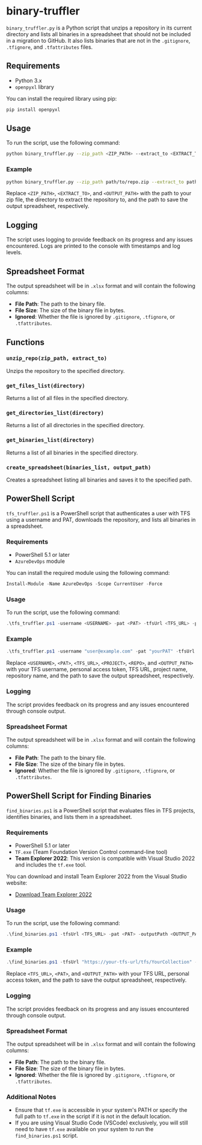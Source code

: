 # binary-truffler

`binary_truffler.py` is a Python script that unzips a repository in its current directory and lists all binaries in a spreadsheet that should not be included in a migration to GitHub. It also lists binaries that are not in the `.gitignore`, `.tfignore`, and `.tfattributes` files.

## Requirements

- Python 3.x
- `openpyxl` library

You can install the required library using pip:
```sh
pip install openpyxl
```

## Usage

To run the script, use the following command:
```sh
python binary_truffler.py --zip_path <ZIP_PATH> --extract_to <EXTRACT_TO> --output_path <OUTPUT_PATH>
```

### Example
```sh
python binary_truffler.py --zip_path path/to/repo.zip --extract_to path/to/extract --output_path path/to/output.xlsx
```

Replace `<ZIP_PATH>`, `<EXTRACT_TO>`, and `<OUTPUT_PATH>` with the path to your zip file, the directory to extract the repository to, and the path to save the output spreadsheet, respectively.

## Logging

The script uses logging to provide feedback on its progress and any issues encountered. Logs are printed to the console with timestamps and log levels.

## Spreadsheet Format

The output spreadsheet will be in `.xlsx` format and will contain the following columns:
- **File Path**: The path to the binary file.
- **File Size**: The size of the binary file in bytes.
- **Ignored**: Whether the file is ignored by `.gitignore`, `.tfignore`, or `.tfattributes`.

## Functions

### `unzip_repo(zip_path, extract_to)`
Unzips the repository to the specified directory.

### `get_files_list(directory)`
Returns a list of all files in the specified directory.

### `get_directories_list(directory)`
Returns a list of all directories in the specified directory.

### `get_binaries_list(directory)`
Returns a list of all binaries in the specified directory.

### `create_spreadsheet(binaries_list, output_path)`
Creates a spreadsheet listing all binaries and saves it to the specified path.

## PowerShell Script

`tfs_truffler.ps1` is a PowerShell script that authenticates a user with TFS using a username and PAT, downloads the repository, and lists all binaries in a spreadsheet.

### Requirements

- PowerShell 5.1 or later
- `AzureDevOps` module

You can install the required module using the following command:
```powershell
Install-Module -Name AzureDevOps -Scope CurrentUser -Force
```

### Usage

To run the script, use the following command:
```powershell
.\tfs_truffler.ps1 -username <USERNAME> -pat <PAT> -tfsUrl <TFS_URL> -project <PROJECT> -repo <REPO> -outputPath <OUTPUT_PATH>
```

### Example
```powershell
.\tfs_truffler.ps1 -username "user@example.com" -pat "yourPAT" -tfsUrl "https://dev.azure.com/yourorganization" -project "YourProject" -repo "YourRepo" -outputPath "C:\path\to\output.xlsx"
```

Replace `<USERNAME>`, `<PAT>`, `<TFS_URL>`, `<PROJECT>`, `<REPO>`, and `<OUTPUT_PATH>` with your TFS username, personal access token, TFS URL, project name, repository name, and the path to save the output spreadsheet, respectively.

### Logging

The script provides feedback on its progress and any issues encountered through console output.

### Spreadsheet Format

The output spreadsheet will be in `.xlsx` format and will contain the following columns:
- **File Path**: The path to the binary file.
- **File Size**: The size of the binary file in bytes.
- **Ignored**: Whether the file is ignored by `.gitignore`, `.tfignore`, or `.tfattributes`.

## PowerShell Script for Finding Binaries

`find_binaries.ps1` is a PowerShell script that evaluates files in TFS projects, identifies binaries, and lists them in a spreadsheet.

### Requirements

- PowerShell 5.1 or later
- `TF.exe` (Team Foundation Version Control command-line tool)
- **Team Explorer 2022**: This version is compatible with Visual Studio 2022 and includes the `tf.exe` tool.

You can download and install Team Explorer 2022 from the Visual Studio website:
- [Download Team Explorer 2022](https://visualstudio.microsoft.com/vs/older-downloads/)

### Usage

To run the script, use the following command:
```powershell
.\find_binaries.ps1 -tfsUrl <TFS_URL> -pat <PAT> -outputPath <OUTPUT_PATH>
```

### Example
```powershell
.\find_binaries.ps1 -tfsUrl "https://your-tfs-url/tfs/YourCollection" -pat "yourPAT" -outputPath "C:\path\to\output.xlsx"
```

Replace `<TFS_URL>`, `<PAT>`, and `<OUTPUT_PATH>` with your TFS URL, personal access token, and the path to save the output spreadsheet, respectively.

### Logging

The script provides feedback on its progress and any issues encountered through console output.

### Spreadsheet Format

The output spreadsheet will be in `.xlsx` format and will contain the following columns:
- **File Path**: The path to the binary file.
- **File Size**: The size of the binary file in bytes.
- **Ignored**: Whether the file is ignored by `.gitignore`, `.tfignore`, or `.tfattributes`.

### Additional Notes

- Ensure that `tf.exe` is accessible in your system's PATH or specify the full path to `tf.exe` in the script if it is not in the default location.
- If you are using Visual Studio Code (VSCode) exclusively, you will still need to have `tf.exe` available on your system to run the `find_binaries.ps1` script.
